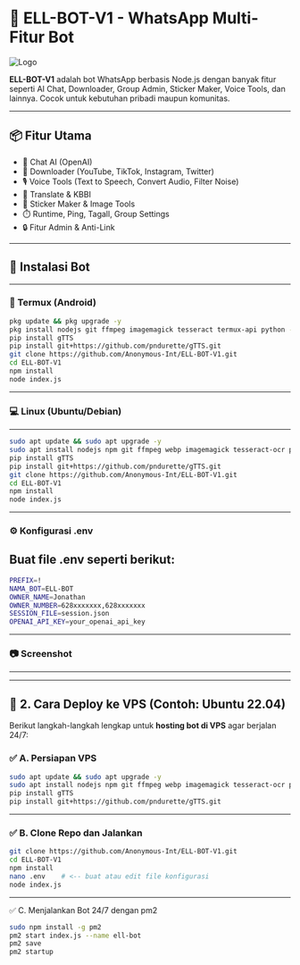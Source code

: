 # 🤖 ELL-BOT-V1 - WhatsApp Multi-Fitur Bot

![Logo](https://img.shields.io/badge/ELL--BOT--V1-WA%20Bot-green?style=flat-square&logo=whatsapp)

**ELL-BOT-V1** adalah bot WhatsApp berbasis Node.js dengan banyak fitur seperti AI Chat, Downloader, Group Admin, Sticker Maker, Voice Tools, dan lainnya. Cocok untuk kebutuhan pribadi maupun komunitas.

---

## 📦 Fitur Utama

- 🤖 Chat AI (OpenAI)
- 🎵 Downloader (YouTube, TikTok, Instagram, Twitter)
- 🎙️ Voice Tools (Text to Speech, Convert Audio, Filter Noise)
- 📜 Translate & KBBI
- 📸 Sticker Maker & Image Tools
- ⏱️ Runtime, Ping, Tagall, Group Settings
- 🔒 Fitur Admin & Anti-Link

---
## 🔧 Instalasi Bot
---
### 📱 Termux (Android)

```bash
pkg update && pkg upgrade -y
pkg install nodejs git ffmpeg imagemagick tesseract termux-api python -y
pip install gTTS
pip install git+https://github.com/pndurette/gTTS.git
git clone https://github.com/Anonymous-Int/ELL-BOT-V1.git
cd ELL-BOT-V1
npm install
node index.js
```
---
### 💻 Linux (Ubuntu/Debian)
---

```bash
sudo apt update && sudo apt upgrade -y
sudo apt install nodejs npm git ffmpeg webp imagemagick tesseract-ocr python3 python3-pip -y
pip install gTTS
pip install git+https://github.com/pndurette/gTTS.git
git clone https://github.com/Anonymous-Int/ELL-BOT-V1.git
cd ELL-BOT-V1
npm install
node index.js
```

---
### ⚙️ Konfigurasi .env
Buat file .env seperti berikut:
---

```bash
PREFIX=!
NAMA_BOT=ELL-BOT
OWNER_NAME=Jonathan
OWNER_NUMBER=628xxxxxxx,628xxxxxxx
SESSION_FILE=session.json
OPENAI_API_KEY=your_openai_api_key
```
---

### 📷 Screenshot

---


---

## 🚀 2. **Cara Deploy ke VPS (Contoh: Ubuntu 22.04)**

Berikut langkah-langkah lengkap untuk **hosting bot di VPS** agar berjalan 24/7:

### ✅ A. Persiapan VPS

```bash
sudo apt update && sudo apt upgrade -y
sudo apt install nodejs npm git ffmpeg webp imagemagick tesseract-ocr python3 python3-pip -y
pip install gTTS
pip install git+https://github.com/pndurette/gTTS.git
```
---

### ✅ B. Clone Repo dan Jalankan
```bash
git clone https://github.com/Anonymous-Int/ELL-BOT-V1.git
cd ELL-BOT-V1
npm install
nano .env    # <-- buat atau edit file konfigurasi
node index.js
```
---
✅ C. Menjalankan Bot 24/7 dengan pm2
```bash
sudo npm install -g pm2
pm2 start index.js --name ell-bot
pm2 save
pm2 startup
```

